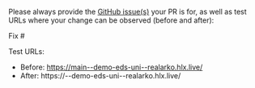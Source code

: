 Please always provide the [GitHub issue(s)](../issues) your PR is for, as well as test URLs where your change can be observed (before and after):

Fix #<gh-issue-id>

Test URLs:
- Before: https://main--demo-eds-uni--realarko.hlx.live/
- After: https://<branch>--demo-eds-uni--realarko.hlx.live/
